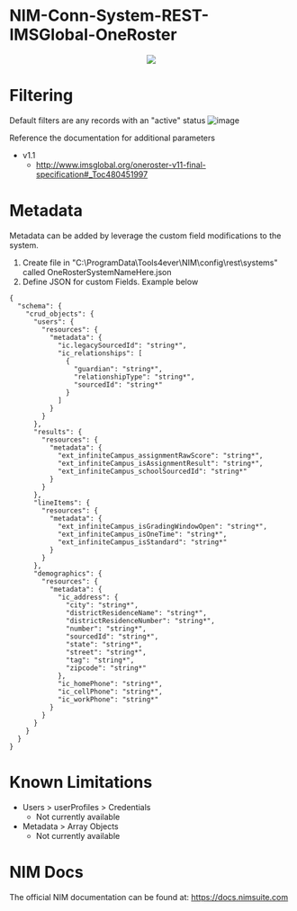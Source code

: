 # NIM-Conn-System-REST-IMSGlobal-OneRoster
<p align="center">
<img src="https://user-images.githubusercontent.com/24281600/191794680-5b4ef3e4-9323-4d0a-9548-6fff0b020fc5.png" />
</p>


# Filtering
Default filters are any records with an "active" status
![image](https://user-images.githubusercontent.com/24281600/168872696-c211abdb-af4d-4fb5-975a-99b2911a1332.png)

Reference the documentation for additional parameters
- v1.1
  - http://www.imsglobal.org/oneroster-v11-final-specification#_Toc480451997

# Metadata
Metadata can be added by leverage the custom field modifications to the system. 
1. Create file in "C:\ProgramData\Tools4ever\NIM\config\rest\systems\" called OneRosterSystemNameHere.json
2. Define JSON for custom Fields. Example below

```
{
  "schema": {
    "crud_objects": {
      "users": {
        "resources": {
          "metadata": {
            "ic.legacySourcedId": "string*",
            "ic_relationships": [
              {
                "guardian": "string*",
                "relationshipType": "string*",
                "sourcedId": "string*"
              }
            ]
          }
        }
      },
      "results": {
        "resources": {
          "metadata": {
            "ext_infiniteCampus_assignmentRawScore": "string*",
            "ext_infiniteCampus_isAssignmentResult": "string*",
            "ext_infiniteCampus_schoolSourcedId": "string*"
          }
        }
      },
      "lineItems": {
        "resources": {
          "metadata": {
            "ext_infiniteCampus_isGradingWindowOpen": "string*",
            "ext_infiniteCampus_isOneTime": "string*",
            "ext_infiniteCampus_isStandard": "string*"
          }
        }
      },
      "demographics": {
        "resources": {
          "metadata": {
            "ic_address": {
              "city": "string*",
              "districtResidenceName": "string*",
              "districtResidenceNumber": "string*",
              "number": "string*",
              "sourcedId": "string*",
              "state": "string*",
              "street": "string*",
              "tag": "string*",
              "zipcode": "string*"
            },
            "ic_homePhone": "string*",
            "ic_cellPhone": "string*",
            "ic_workPhone": "string*"
          }
        }
      }
    }
  }
}
```

# Known Limitations
- Users > userProfiles > Credentials
  - Not currently available
- Metadata > Array Objects
  - Not currently available

# NIM Docs
The official NIM documentation can be found at: https://docs.nimsuite.com
